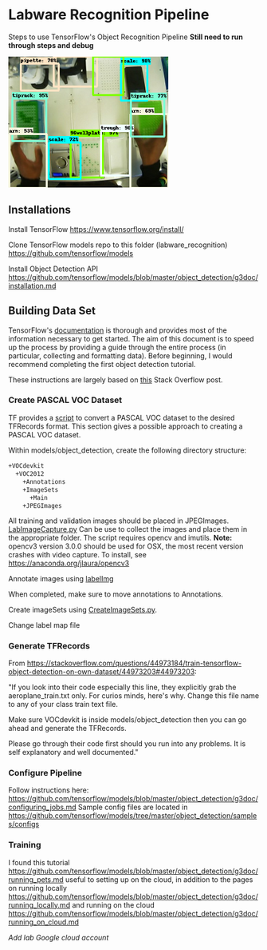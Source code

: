 # Labware Recognition Pipeline
Steps to use TensorFlow's Object Recognition Pipeline
**Still need to run through steps and debug**

![alt text](https://github.com/EndyLab/opentrons/blob/master/robobench/calibration/labware_recognition/deckrecognition.png)

## Installations

Install TensorFlow https://www.tensorflow.org/install/

Clone TensorFlow models repo to this folder (labware_recognition) https://github.com/tensorflow/models

Install Object Detection API https://github.com/tensorflow/models/blob/master/object_detection/g3doc/installation.md

## Building Data Set

TensorFlow's [documentation](https://github.com/tensorflow/models/tree/master/object_detection) is thorough and provides most of the information necessary to get started. The aim of this document is to speed up the process by providing a guide through the entire process (in particular, collecting and formatting data).
Before beginning, I would recommend completing the first object detection tutorial.

These instructions are largely based on [this](https://stackoverflow.com/questions/44973184/train-tensorflow-object-detection-on-own-dataset/44973203#44973203) Stack Overflow post.

### Create PASCAL VOC Dataset

TF provides a [script](https://github.com/tensorflow/models/blob/master/object_detection/g3doc/preparing_inputs.md) to convert a PASCAL VOC dataset to the desired TFRecords format. This section gives a possible approach to creating a PASCAL VOC dataset.

Within models/object_detection, create the following directory structure:
```
+VOCdevkit
  +VOC2012
    +Annotations
    +ImageSets
      +Main
    +JPEGImages
```

All training and validation images should be placed in JPEGImages.
[LabImageCapture.py](https://github.com/EndyLab/opentrons/blob/master/robobench/calibration/labware_recognition/tools/LabImageCapture.py) Can be use to collect the images and place them in the appropriate folder. The script requires opencv and imutils.
**Note:** opencv3 version 3.0.0 should be used for OSX, the most recent version crashes with video capture. To install, see https://anaconda.org/jlaura/opencv3

Annotate images using [labelImg](https://github.com/tzutalin/labelImg)

When completed, make sure to move annotations to Annotations.

Create imageSets using [CreateImageSets.py](https://github.com/EndyLab/opentrons/blob/master/robobench/calibration/labware_recognition/tools/CreateImageSets.py).

Change label map file

### Generate TFRecords

From https://stackoverflow.com/questions/44973184/train-tensorflow-object-detection-on-own-dataset/44973203#44973203:

"If you look into their code especially this line, they explicitly grab the aeroplane_train.txt only. For curios minds, here's why. Change this file name to any of your class train text file.

Make sure VOCdevkit is inside models/object_detection then you can go ahead and generate the TFRecords.

Please go through their code first should you run into any problems. It is self explanatory and well documented."

### Configure Pipeline

Follow instructions here: https://github.com/tensorflow/models/blob/master/object_detection/g3doc/configuring_jobs.md
Sample config files are located in https://github.com/tensorflow/models/tree/master/object_detection/samples/configs

### Training

I found this tutorial https://github.com/tensorflow/models/blob/master/object_detection/g3doc/running_pets.md useful to setting up on the cloud, in addition to the
pages on running locally https://github.com/tensorflow/models/blob/master/object_detection/g3doc/running_locally.md and running
on the cloud https://github.com/tensorflow/models/blob/master/object_detection/g3doc/running_on_cloud.md

*Add lab Google cloud account*


